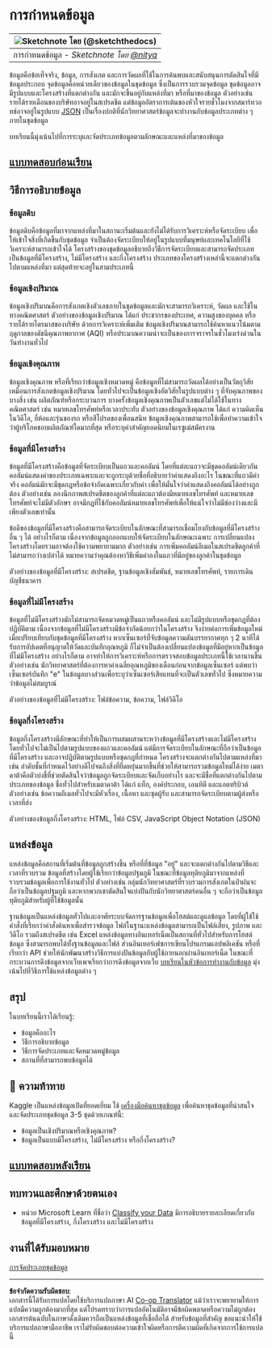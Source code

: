 <!--
CO_OP_TRANSLATOR_METADATA:
{
  "original_hash": "1228edf3572afca7d7cdcd938b6b4984",
  "translation_date": "2025-09-04T18:54:20+00:00",
  "source_file": "1-Introduction/03-defining-data/README.md",
  "language_code": "th"
}
-->
# การกำหนดข้อมูล

|![ Sketchnote โดย [(@sketchthedocs)](https://sketchthedocs.dev) ](../../sketchnotes/03-DefiningData.png)|
|:---:|
|การกำหนดข้อมูล - _Sketchnote โดย [@nitya](https://twitter.com/nitya)_ |

ข้อมูลคือข้อเท็จจริง, ข้อมูล, การสังเกต และการวัดผลที่ใช้ในการค้นพบและสนับสนุนการตัดสินใจที่มีข้อมูลประกอบ จุดข้อมูลคือหน่วยเดียวของข้อมูลในชุดข้อมูล ซึ่งเป็นการรวบรวมจุดข้อมูล ชุดข้อมูลอาจมีรูปแบบและโครงสร้างที่แตกต่างกัน และมักจะขึ้นอยู่กับแหล่งที่มา หรือที่มาของข้อมูล ตัวอย่างเช่น รายได้รายเดือนของบริษัทอาจอยู่ในสเปรดชีต แต่ข้อมูลอัตราการเต้นของหัวใจรายชั่วโมงจากสมาร์ทวอทช์อาจอยู่ในรูปแบบ [JSON](https://stackoverflow.com/a/383699) เป็นเรื่องปกติที่นักวิทยาศาสตร์ข้อมูลจะทำงานกับข้อมูลประเภทต่าง ๆ ภายในชุดข้อมูล

บทเรียนนี้มุ่งเน้นไปที่การระบุและจัดประเภทข้อมูลตามลักษณะและแหล่งที่มาของข้อมูล

## [แบบทดสอบก่อนเรียน](https://purple-hill-04aebfb03.1.azurestaticapps.net/quiz/4)
## วิธีการอธิบายข้อมูล

### ข้อมูลดิบ
ข้อมูลดิบคือข้อมูลที่มาจากแหล่งที่มาในสถานะเริ่มต้นและยังไม่ได้รับการวิเคราะห์หรือจัดระเบียบ เพื่อให้เข้าใจสิ่งที่เกิดขึ้นกับชุดข้อมูล จำเป็นต้องจัดระเบียบให้อยู่ในรูปแบบที่มนุษย์และเทคโนโลยีที่ใช้วิเคราะห์สามารถเข้าใจได้ โครงสร้างของชุดข้อมูลอธิบายถึงวิธีการจัดระเบียบและสามารถจัดประเภทเป็นข้อมูลที่มีโครงสร้าง, ไม่มีโครงสร้าง และกึ่งโครงสร้าง ประเภทของโครงสร้างเหล่านี้จะแตกต่างกันไปตามแหล่งที่มา แต่สุดท้ายจะอยู่ในสามประเภทนี้

### ข้อมูลเชิงปริมาณ
ข้อมูลเชิงปริมาณคือการสังเกตเชิงตัวเลขภายในชุดข้อมูลและมักจะสามารถวิเคราะห์, วัดผล และใช้ในทางคณิตศาสตร์ ตัวอย่างของข้อมูลเชิงปริมาณ ได้แก่ ประชากรของประเทศ, ความสูงของบุคคล หรือรายได้รายไตรมาสของบริษัท ด้วยการวิเคราะห์เพิ่มเติม ข้อมูลเชิงปริมาณสามารถใช้ค้นหาแนวโน้มตามฤดูกาลของดัชนีคุณภาพอากาศ (AQI) หรือประมาณความน่าจะเป็นของการจราจรในชั่วโมงเร่งด่วนในวันทำงานทั่วไป

### ข้อมูลเชิงคุณภาพ
ข้อมูลเชิงคุณภาพ หรือที่เรียกว่าข้อมูลเชิงหมวดหมู่ คือข้อมูลที่ไม่สามารถวัดผลได้อย่างเป็นวัตถุวิสัยเหมือนการสังเกตข้อมูลเชิงปริมาณ โดยทั่วไปจะเป็นข้อมูลเชิงอัตวิสัยในรูปแบบต่าง ๆ ที่จับคุณภาพของบางสิ่ง เช่น ผลิตภัณฑ์หรือกระบวนการ บางครั้งข้อมูลเชิงคุณภาพเป็นตัวเลขแต่ไม่ได้ใช้ในทางคณิตศาสตร์ เช่น หมายเลขโทรศัพท์หรือเวลาประทับ ตัวอย่างของข้อมูลเชิงคุณภาพ ได้แก่ ความคิดเห็นในวิดีโอ, ยี่ห้อและรุ่นของรถ หรือสีโปรดของเพื่อนสนิท ข้อมูลเชิงคุณภาพสามารถใช้เพื่อทำความเข้าใจว่าผู้บริโภคชอบผลิตภัณฑ์ใดมากที่สุด หรือระบุคำสำคัญยอดนิยมในเรซูเม่สมัครงาน

### ข้อมูลที่มีโครงสร้าง
ข้อมูลที่มีโครงสร้างคือข้อมูลที่จัดระเบียบเป็นแถวและคอลัมน์ โดยที่แต่ละแถวจะมีชุดคอลัมน์เดียวกัน คอลัมน์แสดงค่าของประเภทเฉพาะและจะถูกระบุด้วยชื่อที่อธิบายว่าค่าแสดงถึงอะไร ในขณะที่แถวมีค่าจริง คอลัมน์มักจะมีชุดกฎหรือข้อจำกัดเฉพาะเกี่ยวกับค่า เพื่อให้มั่นใจว่าค่าแสดงถึงคอลัมน์ได้อย่างถูกต้อง ตัวอย่างเช่น ลองนึกภาพสเปรดชีตของลูกค้าที่แต่ละแถวต้องมีหมายเลขโทรศัพท์ และหมายเลขโทรศัพท์จะไม่มีตัวอักษร อาจมีกฎที่ใช้กับคอลัมน์หมายเลขโทรศัพท์เพื่อให้แน่ใจว่าไม่มีช่องว่างและมีเพียงตัวเลขเท่านั้น

ข้อดีของข้อมูลที่มีโครงสร้างคือสามารถจัดระเบียบในลักษณะที่สามารถเชื่อมโยงกับข้อมูลที่มีโครงสร้างอื่น ๆ ได้ อย่างไรก็ตาม เนื่องจากข้อมูลถูกออกแบบให้จัดระเบียบในลักษณะเฉพาะ การเปลี่ยนแปลงโครงสร้างโดยรวมอาจต้องใช้ความพยายามมาก ตัวอย่างเช่น การเพิ่มคอลัมน์อีเมลในสเปรดชีตลูกค้าที่ไม่สามารถว่างเปล่าได้ หมายความว่าคุณต้องหาวิธีเพิ่มค่าลงในแถวที่มีอยู่ของลูกค้าในชุดข้อมูล

ตัวอย่างของข้อมูลที่มีโครงสร้าง: สเปรดชีต, ฐานข้อมูลเชิงสัมพันธ์, หมายเลขโทรศัพท์, รายการเดินบัญชีธนาคาร

### ข้อมูลที่ไม่มีโครงสร้าง
ข้อมูลที่ไม่มีโครงสร้างมักไม่สามารถจัดหมวดหมู่เป็นแถวหรือคอลัมน์ และไม่มีรูปแบบหรือชุดกฎที่ต้องปฏิบัติตาม เนื่องจากข้อมูลที่ไม่มีโครงสร้างมีข้อจำกัดน้อยกว่าในโครงสร้าง จึงง่ายต่อการเพิ่มข้อมูลใหม่เมื่อเปรียบเทียบกับชุดข้อมูลที่มีโครงสร้าง หากเซ็นเซอร์ที่จับข้อมูลความดันบรรยากาศทุก ๆ 2 นาทีได้รับการอัปเดตที่อนุญาตให้วัดและบันทึกอุณหภูมิ ก็ไม่จำเป็นต้องเปลี่ยนแปลงข้อมูลที่มีอยู่หากเป็นข้อมูลที่ไม่มีโครงสร้าง อย่างไรก็ตาม อาจทำให้การวิเคราะห์หรือการตรวจสอบข้อมูลประเภทนี้ใช้เวลานานขึ้น ตัวอย่างเช่น นักวิทยาศาสตร์ที่ต้องการหาค่าเฉลี่ยอุณหภูมิของเดือนก่อนจากข้อมูลเซ็นเซอร์ แต่พบว่าเซ็นเซอร์บันทึก "e" ในข้อมูลบางส่วนเพื่อระบุว่าเซ็นเซอร์เสียแทนที่จะเป็นตัวเลขทั่วไป ซึ่งหมายความว่าข้อมูลไม่สมบูรณ์

ตัวอย่างของข้อมูลที่ไม่มีโครงสร้าง: ไฟล์ข้อความ, ข้อความ, ไฟล์วิดีโอ

### ข้อมูลกึ่งโครงสร้าง
ข้อมูลกึ่งโครงสร้างมีลักษณะที่ทำให้เป็นการผสมผสานระหว่างข้อมูลที่มีโครงสร้างและไม่มีโครงสร้าง โดยทั่วไปจะไม่เป็นไปตามรูปแบบของแถวและคอลัมน์ แต่มีการจัดระเบียบในลักษณะที่ถือว่าเป็นข้อมูลที่มีโครงสร้าง และอาจปฏิบัติตามรูปแบบหรือชุดกฎที่กำหนด โครงสร้างจะแตกต่างกันไปตามแหล่งที่มา เช่น ลำดับชั้นที่กำหนดไว้อย่างดีไปจนถึงสิ่งที่ยืดหยุ่นมากขึ้นที่ช่วยให้สามารถรวมข้อมูลใหม่ได้ง่าย เมตาดาต้าคือตัวบ่งชี้ที่ช่วยตัดสินใจว่าข้อมูลถูกจัดระเบียบและจัดเก็บอย่างไร และจะมีชื่อที่แตกต่างกันไปตามประเภทของข้อมูล ชื่อทั่วไปสำหรับเมตาดาต้า ได้แก่ แท็ก, องค์ประกอบ, เอนทิตี และแอตทริบิวต์ ตัวอย่างเช่น ข้อความอีเมลทั่วไปจะมีหัวเรื่อง, เนื้อหา และชุดผู้รับ และสามารถจัดระเบียบตามผู้ส่งหรือเวลาที่ส่ง

ตัวอย่างของข้อมูลกึ่งโครงสร้าง: HTML, ไฟล์ CSV, JavaScript Object Notation (JSON)

## แหล่งข้อมูล

แหล่งข้อมูลคือสถานที่เริ่มต้นที่ข้อมูลถูกสร้างขึ้น หรือที่ที่ข้อมูล "อยู่" และจะแตกต่างกันไปตามวิธีและเวลาที่รวบรวม ข้อมูลที่สร้างโดยผู้ใช้เรียกว่าข้อมูลปฐมภูมิ ในขณะที่ข้อมูลทุติยภูมิมาจากแหล่งที่รวบรวมข้อมูลเพื่อการใช้งานทั่วไป ตัวอย่างเช่น กลุ่มนักวิทยาศาสตร์ที่รวบรวมการสังเกตในป่าฝนจะถือว่าเป็นข้อมูลปฐมภูมิ และหากพวกเขาตัดสินใจแบ่งปันกับนักวิทยาศาสตร์คนอื่น ๆ จะถือว่าเป็นข้อมูลทุติยภูมิสำหรับผู้ที่ใช้ข้อมูลนั้น

ฐานข้อมูลเป็นแหล่งข้อมูลทั่วไปและอาศัยระบบจัดการฐานข้อมูลเพื่อโฮสต์และดูแลข้อมูล โดยที่ผู้ใช้ใช้คำสั่งที่เรียกว่าคำสั่งค้นหาเพื่อสำรวจข้อมูล ไฟล์ในฐานะแหล่งข้อมูลสามารถเป็นไฟล์เสียง, รูปภาพ และวิดีโอ รวมถึงสเปรดชีต เช่น Excel แหล่งข้อมูลทางอินเทอร์เน็ตเป็นสถานที่ทั่วไปสำหรับการโฮสต์ข้อมูล ซึ่งสามารถพบได้ทั้งฐานข้อมูลและไฟล์ ส่วนอินเทอร์เฟซการเขียนโปรแกรมแอปพลิเคชัน หรือที่เรียกว่า API ช่วยให้นักพัฒนาสร้างวิธีการแบ่งปันข้อมูลกับผู้ใช้ภายนอกผ่านอินเทอร์เน็ต ในขณะที่กระบวนการดึงข้อมูลจากเว็บเพจเรียกว่าการดึงข้อมูลจากเว็บ [บทเรียนในหัวข้อการทำงานกับข้อมูล](../../../../../../../../../2-Working-With-Data) มุ่งเน้นไปที่วิธีการใช้แหล่งข้อมูลต่าง ๆ

## สรุป

ในบทเรียนนี้เราได้เรียนรู้:

- ข้อมูลคืออะไร
- วิธีการอธิบายข้อมูล
- วิธีการจัดประเภทและจัดหมวดหมู่ข้อมูล
- สถานที่ที่สามารถพบข้อมูลได้

## 🚀 ความท้าทาย

Kaggle เป็นแหล่งข้อมูลเปิดที่ยอดเยี่ยม ใช้ [เครื่องมือค้นหาชุดข้อมูล](https://www.kaggle.com/datasets) เพื่อค้นหาชุดข้อมูลที่น่าสนใจและจัดประเภทชุดข้อมูล 3-5 ชุดด้วยเกณฑ์นี้:

- ข้อมูลเป็นเชิงปริมาณหรือเชิงคุณภาพ?
- ข้อมูลเป็นแบบมีโครงสร้าง, ไม่มีโครงสร้าง หรือกึ่งโครงสร้าง?

## [แบบทดสอบหลังเรียน](https://ff-quizzes.netlify.app/en/ds/)

## ทบทวนและศึกษาด้วยตนเอง

- หน่วย Microsoft Learn ที่ชื่อว่า [Classify your Data](https://docs.microsoft.com/en-us/learn/modules/choose-storage-approach-in-azure/2-classify-data) มีการอธิบายรายละเอียดเกี่ยวกับข้อมูลที่มีโครงสร้าง, กึ่งโครงสร้าง และไม่มีโครงสร้าง

## งานที่ได้รับมอบหมาย

[การจัดประเภทชุดข้อมูล](assignment.md)

---

**ข้อจำกัดความรับผิดชอบ**:  
เอกสารนี้ได้รับการแปลโดยใช้บริการแปลภาษา AI [Co-op Translator](https://github.com/Azure/co-op-translator) แม้ว่าเราจะพยายามให้การแปลมีความถูกต้องมากที่สุด แต่โปรดทราบว่าการแปลอัตโนมัติอาจมีข้อผิดพลาดหรือความไม่ถูกต้อง เอกสารต้นฉบับในภาษาดั้งเดิมควรถือเป็นแหล่งข้อมูลที่เชื่อถือได้ สำหรับข้อมูลที่สำคัญ ขอแนะนำให้ใช้บริการแปลภาษามืออาชีพ เราไม่รับผิดชอบต่อความเข้าใจผิดหรือการตีความผิดที่เกิดจากการใช้การแปลนี้
